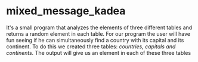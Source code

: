# mixed_message_kadea
It's a small program that analyzes the elements of three different tables and returns a random element in each table. For our program the user will have fun seeing if he can simultaneously find a country with its capital and its continent.
To do this we created three tables: _countries, capitals and continents._
The output will give us an element in each of these three tables
